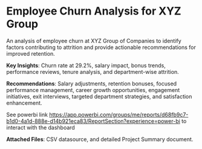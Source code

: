 # Employee Churn Analysis for XYZ Group
An analysis of employee churn at XYZ Group of Companies to identify factors contributing to attrition and provide actionable recommendations for improved retention.

**Key Insights**: Churn rate at 29.2%, salary impact, bonus trends, performance reviews, tenure analysis, and department-wise attrition.

**Recommendations**: Salary adjustments, retention bonuses, focused performance management, career growth opportunities, engagement initiatives, exit interviews, targeted department strategies, and satisfaction enhancement.

See powerbi link https://app.powerbi.com/groups/me/reports/d68fb9c7-b1d0-4a1d-888e-d14b921eca83/ReportSection?experience=power-bi to interact with the dashboard

**Attached Files**: CSV datasource, and detailed Project Summary document.
